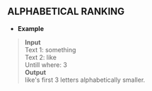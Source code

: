 ## ALPHABETICAL RANKING  

* **Example** 

> **Input**  
> Text 1: something  
> Text 2: like  
> Untill where: 3  
> **Output**  
> like's first 3 letters alphabetically smaller.

